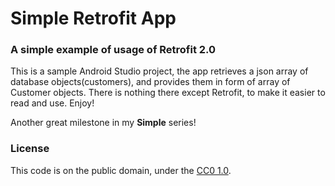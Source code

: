 # Simple Retrofit App

### A simple example of usage of Retrofit 2.0

This is a sample Android Studio project, the app retrieves a json array of database objects(customers), and provides them in form of array of Customer objects. There is nothing there except Retrofit, to make it easier to read and use. Enjoy!

Another great milestone in my **Simple** series!

### License

This code is on the public domain, under the [CC0 1.0](https://creativecommons.org/publicdomain/zero/1.0/).

